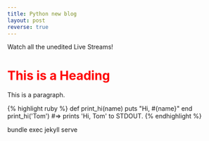 ```yaml
---
title: Python new blog
layout: post
reverse: true
---
```


Watch all the unedited Live Streams!
<style>

h1{
	color:red;

}

</style>


<h1>This is a Heading</h1>
<p>This is a paragraph.</p>


{% highlight ruby %}
def print_hi(name)
  puts "Hi, #{name}"
end
print_hi('Tom')
#=> prints 'Hi, Tom' to STDOUT.
{% endhighlight %}

bundle exec jekyll serve
